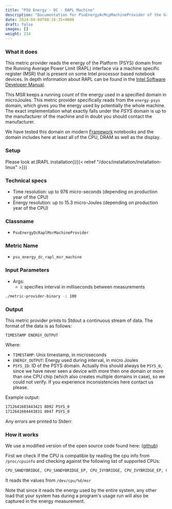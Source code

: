 ```yaml
---
title: "PSU Energy - DC - RAPL Machine"
description: "Documentation for PsuEnergyAcMcpMachineProvider of the Green Metrics Tool"
date: 2024-04-08T08:16:35+0000
draft: false
images: []
weight: 214
---
```



### What it does

This metric provider reads the energy of the Platform (PSYS) domain from the Running Average Power Limit (RAPL) interface via a machine specific register (MSR) that is present on some Intel processor based notebook devices.
In depth information about RAPL can be found in the [Intel Software Developer Manual](https://www.intel.com/content/www/us/en/developer/articles/technical/intel-sdm.html).

This MSR keeps a running count of the energy used in a specified domain in microJoules. This metric provider specifically reads from the `energy-psys` domain, which gives you the energy used by potentially the whole machine. The exact implementation what exactly falls under the *PSYS* domain is up to the manufacturer of the machine and in doubt you should contact the manufacturer.

We have tested this domain on modern [Framework](https://frame.work/de/en) notebooks and the domain includes here at least all of the CPU, DRAM as well as the display.

### Setup

Please look at [RAPL installation]({{< relref "/docs/installation/installation-linux" >}})

### Technical specs

- Time resolution: up to 976 micro-seconds (depending on production year of the CPU)
- Energy resolution: up to 15.3 micro-Joules (depending on production year of the CPU)

### Classname

- `PsuEnergyDcRaplMsrMachineProvider`

### Metric Name

- `psu_energy_dc_rapl_msr_machine`

### Input Parameters

- Args:
  - i: specifies interval in milliseconds between measurements

```bash
./metric-provider-binary -i 100
```

### Output

This metric provider prints to Stdout a continuous stream of data. The format of the data is as follows:

`TIMESTAMP ENERGY_OUTPUT`

Where:

- `TIMESTAMP`: Unix timestamp, in microseconds
- `ENERGY_OUTPUT`: Energy used during interval, in micro Joules
- `PSYS_ID`: ID of the PSYS domain. Actually this should always be `PSYS_0`, since we have never seen a device with more
  then one domain or more than one CPU chip (which also creates multiple domains in case), so we could not verify.
  If you experience inconsistencies here contact us please.

Example output:

```txt
1712641603443421 8092 PSYS_0
1712641604443831 8047 PSYS_0
```

Any errors are printed to Stderr.

### How it works

We use a modified version of the open source code found here: ([github](https://github.com/deater/uarch-configure/blob/master/rapl-read/rapl-read.c))

First we check if the CPU is compatible by reading the cpu info from `/proc/cpuinfo` and checking against the following list of supported CPUs:

```txt
CPU_SANDYBRIDGE, CPU_SANDYBRIDGE_EP, CPU_IVYBRIDGE, CPU_IVYBRIDGE_EP, CPU_HASWELL, CPU_HASWELL_ULT, CPU_HASWELL_GT3E, CPU_HASWELL_EP, CPU_BROADWELL, CPU_BROADWELL_GT3E, CPU_BROADWELL_EP, CPU_BROADWELL_DE, CPU_SKYLAKE, CPU_SKYLAKE_HS, CPU_SKYLAKE_X, CPU_KNIGHTS_LANDING, CPU_KNIGHTS_MILL, CPU_KABYLAKE_MOBILE, CPU_KABYLAKE, CPU_ATOM_SILVERMONT, CPU_ATOM_AIRMONT, CPU_ATOM_MERRIFIELD, CPU_ATOM_MOOREFIELD, CPU_ATOM_GOLDMONT, CPU_ATOM_GEMINI_LAKE, CPU_TIGER_LAKE
```

It reads the values from `/dev/cpu/%d/msr`

Note that since it reads the energy used by the entire system, any other load that your system has during a program's usage run will also be captured in the energy measurement.

